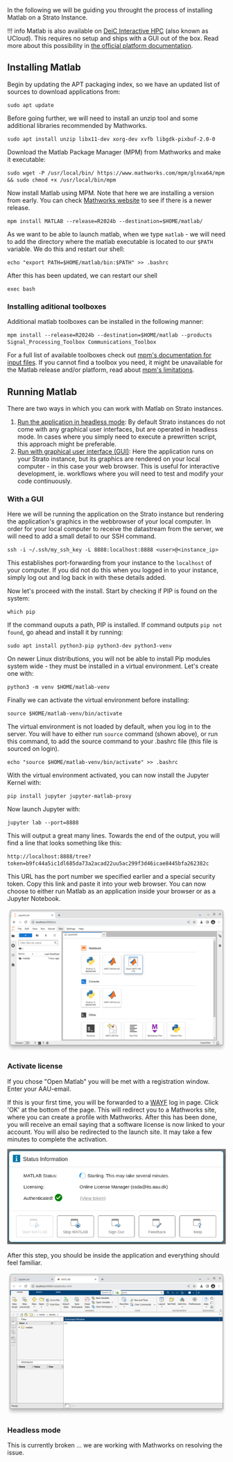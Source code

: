 In the following we will be guiding you throught the process of installing Matlab on a Strato Instance.

!!! info
    Matlab is also available on [DeiC Interactive HPC]("https://cloud.sdu.dk/") (also known as UCloud). This requires no setup and ships with a GUI out of the box. Read more about this possibility in [the official platform documentation]("https://docs.cloud.sdu.dk/Apps/matlab.html").

##  Installing Matlab

Begin by updating the APT packaging index, so we have an updated list of sources to download applications from:
```
sudo apt update
```

Before going further, we will need to install an unzip tool and some additional libraries recommended by Mathworks.
```
sudo apt install unzip libx11-dev xorg-dev xvfb libgdk-pixbuf-2.0-0
```

Download the Matlab Package Manager (MPM) from Mathworks and make it executable:
```
sudo wget -P /usr/local/bin/ https://www.mathworks.com/mpm/glnxa64/mpm && sudo chmod +x /usr/local/bin/mpm
```

Now install Matlab using MPM. Note that here we are installing a version from early. You can check [Mathworks website]("https://se.mathworks.com/help/matlab/release-notes.html") to see if there is a newer release.
```
mpm install MATLAB --release=R2024b --destination=$HOME/matlab/
```

As we want to be able to launch matlab, when we type `matlab` - we will need to add the directory where the matlab executable is located to our `$PATH` variable. We do this and restart our shell:
```
echo "export PATH=$HOME/matlab/bin:$PATH" >> .bashrc
```

After this has been updated, we can restart our shell
```
exec bash
```

### Installing aditional toolboxes

Additional matlab toolboxes can be installed in the following manner:
```
mpm install --release=R2024b --destination=$HOME/matlab --products Signal_Processing_Toolbox Communications_Toolbox
```
For a full list of available toolboxes check out [mpm's documentation for input files](https://github.com/mathworks-ref-arch/matlab-dockerfile/tree/main/mpm-input-files).
If you cannot find a toolbox you need, it might be unavailable for the Matlab release and/or platform, read about [mpm's limitations](https://github.com/mathworks-ref-arch/matlab-dockerfile/blob/main/MPM.md#limitations).

## Running Matlab

There are two ways in which you can work with Matlab on Strato instances.

1. [Run the application in headless mode](/strato/application-guides/strato-applications/#command-line-interfaces): By default Strato instances do not come with any graphical user interfaces, but are operated in headless mode. In cases where you simply need to execute a prewritten script, this approach might be preferable.
2. [Run with graphical user interface (GUI)](/strato/application-guides/strato-applications/#graphical-user-interfaces): Here the application runs on your Strato instance, but its graphics are rendered on your local computer - in this case your web browser. This is useful for interactive development, ie. workflows where you will need to test and modify your code continuously.

### With a GUI

Here we will be running the application on the Strato instance but rendering the application's graphics in the webbrowser of your local computer. In order for your local computer to receive the datastream from the server, we will need to add a small detail to our SSH command.
``` 
ssh -i ~/.ssh/my_ssh_key -L 8888:localhost:8888 <user>@<instance_ip>
```

This establishes port-forwarding from your instance to the `localhost` of your computer. If you did not do this when you logged in to your instance, simply log out and log back in with these details added.

Now let's proceed with the install. Start by checking if PIP is found on the system: 
```
which pip
```

If the command ouputs a path, PIP is installed. If command outputs `pip not found`, go ahead and install it by running:
```
sudo apt install python3-pip python3-dev python3-venv
```

On newer Linux distributions, you will not be able to install Pip modules system wide - they must be installed in a virtual environment. Let's create one with:
```
python3 -m venv $HOME/matlab-venv
```

Finally we can activate the virtual environment before installing:
```
source $HOME/matlab-venv/bin/activate
```

The virtual environment is not loaded by default, when you log in to the server. You will have to either run `source` command (shown above), or run this command, to add the source command to your .bashrc file (this file is sourced on login).
```
echo "source $HOME/matlab-venv/bin/activate" >> .bashrc
```

With the virtual environment activated, you can now install the Jupyter Kernel with:
```
pip install jupyter jupyter-matlab-proxy
```

Now launch Jupyter with:
```
jupyter lab --port=8888
```

This will output a great many lines. Towards the end of the output, you will find a line that looks something like this:
```
http://localhost:8888/tree?token=b9fc44a5ic1dl685da73a2acad22uu5ac299f3d46icae8445bfa262382c
```

This URL has the port number we specified earlier and a special security token.
Copy this link and paste it into your web browser.
You can now choose to either run Matlab as an application inside your browser or as a Jupyter Notebook.

![Open Matlab](/assets/img/matlab_jupyter.png)


### Activate license
If you chose "Open Matlab" you will be met with a registration window. Enter your AAU-email.

If this is your first time, you will be forwarded to a [WAYF](https://www.wayf.dk/) log in page. Click 'OK' at the bottom of the page. This will redirect you to a Mathworks site, where you can create a profile with Mathworks. After this has been done, you will receive an email saying that a software license is now linked to your account. You will also be redirected to the launch site. It may take a few minutes to complete the activation.

![Matlab license processing](/assets/img/matlab_license.png)

After this step, you should be inside the application and everything should feel familiar.

![Matlab running inside a browser window](/assets/img/matlab_in_browserwindow.png)

### Headless mode

This is currently broken ... we are working with Mathworks on resolving the issue.
